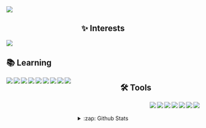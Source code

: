<img src="https://readme-typing-svg.demolab.com/?color=f50ab8&font=inconsolata&size=18&duration=2500&height=100&width=1200&pause=300&center=true&multiline=true&repeat=false&lines=Howdy,+I'm+Nael+👋;Recently+enrolled+as+a+Systems+Information+undergraduate.;I+also+do+digital+art+(portfolio+link+is+on+Github+bio).;Learning+how+to+code+websites,+apps+and+games+:)" />

<h2 align="center">✨ Interests</h2>
<img src="https://readme-typing-svg.demolab.com/?color=f50ab8&font=inconsolata&size=30&height=90&width=1200&center=true&multiline=false&repeat=true&lines=GAME+DEVELOPMENT;WEB+DEVELOPMENT" />
<!-- <img src="https://readme-typing-svg.demolab.com/?color=f50ab8&lines=GAME+DEVELOPMENT;WEB+DEVELOPMENT&size=30&duration=2500&height=90&width=1200&pause=300&center=true&multiline=true&repeat=false" /> -->
<p align="center">
  
<h2 align="left">📚 Learning</h2>

<img align="left" src="https://img.shields.io/badge/-HTML-333333?style=flat&logo=HTML5&logoWidth=20" />
<img align="left" src="https://img.shields.io/badge/-CSS-333333?style=flat&logo=CSS3&logoColor=1c88c8" />
<img align="left" src="https://img.shields.io/badge/-JavaScript-333333?style=flat&logo=javascript" />
<img align="left" src="https://img.shields.io/badge/-Lua-333333?style=flat&logo=lua&logoColor=000080" />  
<img align="left" src="https://img.shields.io/badge/-C-333333?style=flat&logo=C&logoColor=191919" />
<img align="left" src="https://img.shields.io/badge/-C++-333333?style=flat&logo=c%2B%2B&logoColor=f34b7d" />
<img align="left" src="https://img.shields.io/badge/-Python-333333?style=flat&logo=Python" />
<img align="left" src="https://img.shields.io/badge/-Rust-333333?style=plastic&logo=rust" />
<img align="left" src="https://img.shields.io/badge/-PostgreSQL-333333?style=plastic&logo=postgresql" />
<h2 align="center">🛠 Tools</h2>

<img align="right" src="https://img.shields.io/badge/-Visual%20Studio%20Code-333333?style=flat&logo=visual-studio-code&logoColor=23aaf2" />
<img align="right" src="https://img.shields.io/badge/-GameMaker-333333?style=flat&logo=data:image/png;base64,iVBORw0KGgoAAAANSUhEUgAAAA4AAAAOCAYAAAAfSC3RAAAAAXNSR0IArs4c6QAAAFlJREFUKJGlkjsOACAMQkvj/a+si4P90JDIpvKkRM2I9hU7B4OCCSi+ssFSMhwW02gZ9gnKKa8HCtR1hpLUwas24UDoqNzeydXRsv6fgyVLiVPy+HMY3E1yAANfRAkZtKuxAAAAAElFTkSuQmCC" />
<img align="right" src="https://img.shields.io/badge/-Godot-333333?style=flat&logo=godotengine" />
<img align="right" src="https://img.shields.io/badge/-Trello-333333?style=flat&logo=trello&logoColor=3179ba" />
<img align="right" src="https://img.shields.io/badge/-Figma-333333?style=flat&logo=figma" />
<img align="right" src="https://img.shields.io/badge/-Tiled-333333?style=flat&logo=data:image/png;base64,iVBORw0KGgoAAAANSUhEUgAAAA0AAAANCAYAAABy6+R8AAAAAXNSR0IArs4c6QAAAElJREFUKJFjZGBg+M9AImBhYGBgCE84BhdYucCKIJ+JVFsYGBjI08TIQIafGLGI/Uf3A7o6+voJHWDzI4o6FmwmYfETChjkfgIAgCIUGORMi1QAAAAASUVORK5CYII=" />
<img align="right" src="https://img.shields.io/badge/-LÖVE2D-333333?style=flat&logo=data:image/png;base64,iVBORw0KGgoAAAANSUhEUgAAAA4AAAAOCAYAAAAfSC3RAAAAAXNSR0IArs4c6QAAAJhJREFUKJFjZMACnnvN/I/Ml9yWzoiuBkUAXQM6QDaAiVhNDAwMDOqrHsLVMBKrySHBA86+GSbPyIKuQGJrGgMDAwPDC+9ZKHyG1Y9Q1DEi2wZXhANoIGlmwqMOL6CORpi/sAENND8yoUcuugJsYjfD5BlRbIQFObJCbAYxMCClHOTIxQduhskzomgkRjNME4ZGXAYga4ABACT0N8cGWT5uAAAAAElFTkSuQmCC" />
<br>
<br>

<details align="center">
 <summary>:zap: Github Stats</summary>
 <br>
  <img align="center" src="https://github-readme-stats-lyart-alpha.vercel.app/api/top-langs/?username=WIL-TZY&layout=donut&langs_count=8&hide=yacc,glsl,dart&theme=radical" />
</details>
                         
<!--
### 📧 Contact
 <div> 
  <a href="" target="_blank"><img src="https://img.shields.io/badge/YouTube-FF0000?style=for-the-badge&logo=youtube&logoColor=white" target="_blank"></a>
  <a href="" target="_blank"><img src="https://img.shields.io/badge/-Instagram-%23E4405F?style=for-the-badge&logo=instagram&logoColor=white" target="_blank"></a>
 <a href="" target="_blank"><img src="https://img.shields.io/badge/Discord-7289DA?style=for-the-badge&logo=discord&logoColor=white" target="_blank"></a> 
  <a href=""><img src="https://img.shields.io/badge/-Gmail-%23333?style=for-the-badge&logo=gmail&logoColor=white" target="_blank"></a>
  <a href="" target="_blank"><img src="https://img.shields.io/badge/-LinkedIn-%230077B5?style=for-the-badge&logo=linkedin&logoColor=white" target="_blank"></a> 
</div>
 -->

